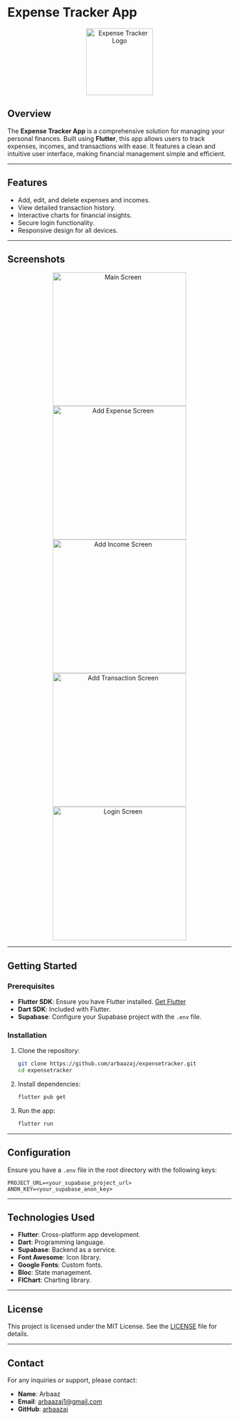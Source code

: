 # Expense Tracker App

<p align="center">
  <img src="https://github.com/arbaazaj/expensetracker/raw/master/assets/logo/logo.png" alt="Expense Tracker Logo" width="150px" />
</p>

## Overview

The **Expense Tracker App** is a comprehensive solution for managing your personal finances. Built using **Flutter**, this app allows users to track expenses, incomes, and transactions with ease. It features a clean and intuitive user interface, making financial management simple and efficient.

---

## Features

- Add, edit, and delete expenses and incomes.
- View detailed transaction history.
- Interactive charts for financial insights.
- Secure login functionality.
- Responsive design for all devices.

---

## Screenshots

<p align="center">
  <img src="https://github.com/arbaazaj/expensetracker/raw/master/screenshots/_main.jpg?raw=true" alt="Main Screen" width="300px" />
  <img src="https://github.com/arbaazaj/expensetracker/raw/master/screenshots/add_expense.jpg?raw=true" alt="Add Expense Screen" width="300px" />
  <img src="https://github.com/arbaazaj/expensetracker/raw/master/screenshots/add_income.jpg?raw=true" alt="Add Income Screen" width="300px" />
  <img src="https://github.com/arbaazaj/expensetracker/raw/master/screenshots/add_transaction.jpg?raw=true" alt="Add Transaction Screen" width="300px" />
  <img src="https://github.com/arbaazaj/expensetracker/raw/master/screenshots/login.jpg?raw=true" alt="Login Screen" width="300px" />
</p>

---

## Getting Started

### Prerequisites

- **Flutter SDK**: Ensure you have Flutter installed. [Get Flutter](https://flutter.dev/docs/get-started/install)
- **Dart SDK**: Included with Flutter.
- **Supabase**: Configure your Supabase project with the `.env` file.

### Installation

1. Clone the repository:
   ```bash
   git clone https://github.com/arbaazaj/expensetracker.git
   cd expensetracker
   ```

2. Install dependencies:
   ```bash
   flutter pub get
   ```

3. Run the app:
   ```bash
   flutter run
   ```

---

## Configuration

Ensure you have a `.env` file in the root directory with the following keys:

```dotenv
PROJECT_URL=<your_supabase_project_url>
ANON_KEY=<your_supabase_anon_key>
```

---

## Technologies Used

- **Flutter**: Cross-platform app development.
- **Dart**: Programming language.
- **Supabase**: Backend as a service.
- **Font Awesome**: Icon library.
- **Google Fonts**: Custom fonts.
- **Bloc**: State management.
- **FlChart**: Charting library.

---

## License
This project is licensed under the MIT License. See the [LICENSE](https://opensource.org/licenses/MIT) file for details.

---

## Contact

For any inquiries or support, please contact:

- **Name**: Arbaaz
- **Email**: arbaazaj1@gmail.com
- **GitHub**: [arbaazaj](https://github.com/arbaazaj)